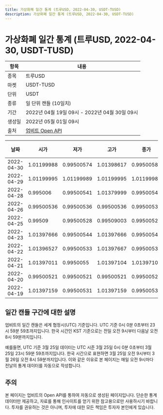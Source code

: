 ```yaml
---
title: 가상화폐 일간 통계 (트루USD, 2022-04-30, USDT-TUSD)
description: 가상화폐 일간 통계 (트루USD, 2022-04-30, USDT-TUSD)
---
```



가상화폐 일간 통계 (트루USD, 2022-04-30, USDT-TUSD)
===

|항목|내용|
|--|--|
|종목|트루USD|
|마켓|USDT-TUSD|
|단위|USDT|
|종류|일 단위 캔들 (10일치)|
|기간|2022년 04월 19일 09시 - 2022년 04월 30일 09시|
|생성일|2022년 05월 01일 09시|
|출처|[업비트 Open API](https://docs.upbit.com)|


|날짜|시가|저가|고가|종가|비고|
|--|--|--|--|--|--|
|2022-04-30|1.01199988|0.99500574|1.01398617|0.99500583|    |
|2022-04-29|1.01199995|1.01199989|1.01199995|1.01199989|    |
|2022-04-28|0.995006|0.99500541|1.01379999|0.99500541|    |
|2022-04-26|0.99500536|0.99500536|0.99500536|0.99500536|    |
|2022-04-25|0.99509|0.99500528|0.99509003|0.99500529|    |
|2022-04-23|1.01397666|0.99500544|1.01397666|0.99500544|    |
|2022-04-22|1.01396527|0.99500533|1.01397667|0.99500533|    |
|2022-04-21|1.01397011|0.9950055|1.01397104|1.01397103|    |
|2022-04-20|0.99500521|0.99500521|0.99500521|0.99500521|    |
|2022-04-19|1.01397159|0.99500531|1.01397159|0.99500531|    |


일간 캔들 구간에 대한 설명
---


업비트의 일간 캔들은 세계 협정시(UTC) 기준입니다. 
UTC 기준 0시 0분 0초부터 23시 59분 59초까지입니다. 
한국 시간인 KST 기준으로는 전일 오전 9시부터 다음날 오전 8시 59분까지입니다. 


예를들면, UTC 기준 3월 25일 데이터는 UTC 시준 3월 25일 0시 0분 0초부터 3월 25일 23시 59분 59초까지입니다. 
한국 시간으로 표현하면 3월 25일 오전 9시부터 3월 26일 오전 8시 59분까지입니다. 
이와 같은 이유로 본 페이지는 매일 오전 9시마다 전날의 통계 데이터를 자동으로 작성합니다. 


주의
---


본 페이지는 업비트의 Open API를 통하여 자동으로 생성된 페이지입니다. 
단순한 통계 데이터만 제공하고, 자료를 통해 인사이트를 얻기 위한 참고용으로만 사용하시기 바랍니다. 
투자를 권유하는 것은 아니며, 투자에 대한 모든 책임은 투자자 본인에게 있습니다. 
